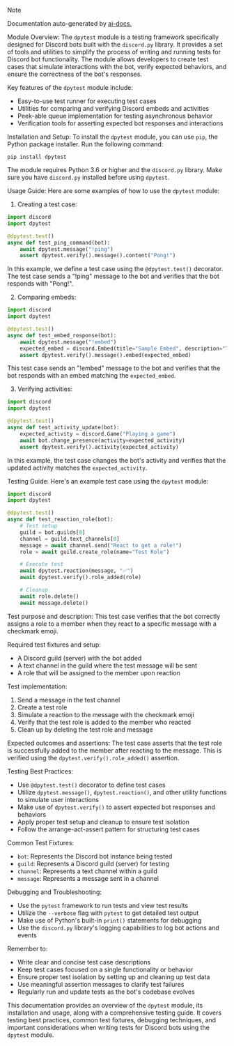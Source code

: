 
> [!NOTE]
> Documentation auto-generated by [ai-docs.](https://github.com/connor-john/ai-docs)

Module Overview:
The `dpytest` module is a testing framework specifically designed for Discord bots built with the `discord.py` library. It provides a set of tools and utilities to simplify the process of writing and running tests for Discord bot functionality. The module allows developers to create test cases that simulate interactions with the bot, verify expected behaviors, and ensure the correctness of the bot's responses.

Key features of the `dpytest` module include:
- Easy-to-use test runner for executing test cases
- Utilities for comparing and verifying Discord embeds and activities
- Peek-able queue implementation for testing asynchronous behavior
- Verification tools for asserting expected bot responses and interactions

Installation and Setup:
To install the `dpytest` module, you can use `pip`, the Python package installer. Run the following command:

```
pip install dpytest
```

The module requires Python 3.6 or higher and the `discord.py` library. Make sure you have `discord.py` installed before using `dpytest`.

Usage Guide:
Here are some examples of how to use the `dpytest` module:

1. Creating a test case:
```python
import discord
import dpytest

@dpytest.test()
async def test_ping_command(bot):
    await dpytest.message("!ping")
    assert dpytest.verify().message().content("Pong!")
```

In this example, we define a test case using the `@dpytest.test()` decorator. The test case sends a "!ping" message to the bot and verifies that the bot responds with "Pong!".

2. Comparing embeds:
```python
import discord
import dpytest

@dpytest.test()
async def test_embed_response(bot):
    await dpytest.message("!embed")
    expected_embed = discord.Embed(title="Sample Embed", description="This is a test embed.")
    assert dpytest.verify().message().embed(expected_embed)
```

This test case sends an "!embed" message to the bot and verifies that the bot responds with an embed matching the `expected_embed`.

3. Verifying activities:
```python
import discord
import dpytest

@dpytest.test()
async def test_activity_update(bot):
    expected_activity = discord.Game("Playing a game")
    await bot.change_presence(activity=expected_activity)
    assert dpytest.verify().activity(expected_activity)
```

In this example, the test case changes the bot's activity and verifies that the updated activity matches the `expected_activity`.

Testing Guide:
Here's an example test case using the `dpytest` module:

```python
import discord
import dpytest

@dpytest.test()
async def test_reaction_role(bot):
    # Test setup
    guild = bot.guilds[0]
    channel = guild.text_channels[0]
    message = await channel.send("React to get a role!")
    role = await guild.create_role(name="Test Role")

    # Execute test
    await dpytest.reaction(message, "✅")
    await dpytest.verify().role_added(role)

    # Cleanup
    await role.delete()
    await message.delete()
```

Test purpose and description:
This test case verifies that the bot correctly assigns a role to a member when they react to a specific message with a checkmark emoji.

Required test fixtures and setup:
- A Discord guild (server) with the bot added
- A text channel in the guild where the test message will be sent
- A role that will be assigned to the member upon reaction

Test implementation:
1. Send a message in the test channel
2. Create a test role
3. Simulate a reaction to the message with the checkmark emoji
4. Verify that the test role is added to the member who reacted
5. Clean up by deleting the test role and message

Expected outcomes and assertions:
The test case asserts that the test role is successfully added to the member after reacting to the message. This is verified using the `dpytest.verify().role_added()` assertion.

Testing Best Practices:
- Use `@dpytest.test()` decorator to define test cases
- Utilize `dpytest.message()`, `dpytest.reaction()`, and other utility functions to simulate user interactions
- Make use of `dpytest.verify()` to assert expected bot responses and behaviors
- Apply proper test setup and cleanup to ensure test isolation
- Follow the arrange-act-assert pattern for structuring test cases

Common Test Fixtures:
- `bot`: Represents the Discord bot instance being tested
- `guild`: Represents a Discord guild (server) for testing
- `channel`: Represents a text channel within a guild
- `message`: Represents a message sent in a channel

Debugging and Troubleshooting:
- Use the `pytest` framework to run tests and view test results
- Utilize the `--verbose` flag with `pytest` to get detailed test output
- Make use of Python's built-in `print()` statements for debugging
- Use the `discord.py` library's logging capabilities to log bot actions and events

Remember to:
- Write clear and concise test case descriptions
- Keep test cases focused on a single functionality or behavior
- Ensure proper test isolation by setting up and cleaning up test data
- Use meaningful assertion messages to clarify test failures
- Regularly run and update tests as the bot's codebase evolves

This documentation provides an overview of the `dpytest` module, its installation and usage, along with a comprehensive testing guide. It covers testing best practices, common test fixtures, debugging techniques, and important considerations when writing tests for Discord bots using the `dpytest` module.
